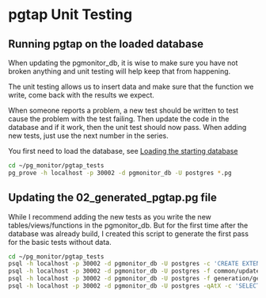 # pgtap Unit Testing

## Running pgtap on the loaded database

When updating the pgmonitor_db, it is wise to make sure you have not broken anything and unit testing will help keep that from happening.

The unit testing allows us to insert data and make sure that the function we write, come back with the results we expect.

When someone reports a problem, a new test should be written to test cause the problem with the test failing. Then update the code in the database and if it work, then the unit test should now pass. When adding new tests, just use the next number in the series.

You first need to load the database, see [Loading the starting database](../timescaledb/README.md)

```bash
cd ~/pg_monitor/pgtap_tests
pg_prove -h localhost -p 30002 -d pgmonitor_db -U postgres *.pg
```

## Updating the 02_generated_pgtap.pg file

While I recommend adding the new tests as you write the new tables/views/functions in the pgmonitor_db. But for the first time after the database was already build, I created this script to generate the first pass for the basic tests without data.

```bash
cd ~/pg_monitor/pgtap_tests
psql -h localhost -p 30002 -d pgmonitor_db -U postgres -c 'CREATE EXTENSION IF NOT EXISTS pgtap;'
psql -h localhost -p 30002 -d pgmonitor_db -U postgres -f common/update_pgtap.sql
psql -h localhost -p 30002 -d pgmonitor_db -U postgres -f generation/generate_pgtap.sql
psql -h localhost -p 30002 -d pgmonitor_db -U postgres -qAtX -c 'SELECT * FROM tools.generate_pgtap();' -o 02_generated_pgtap.pg
```
